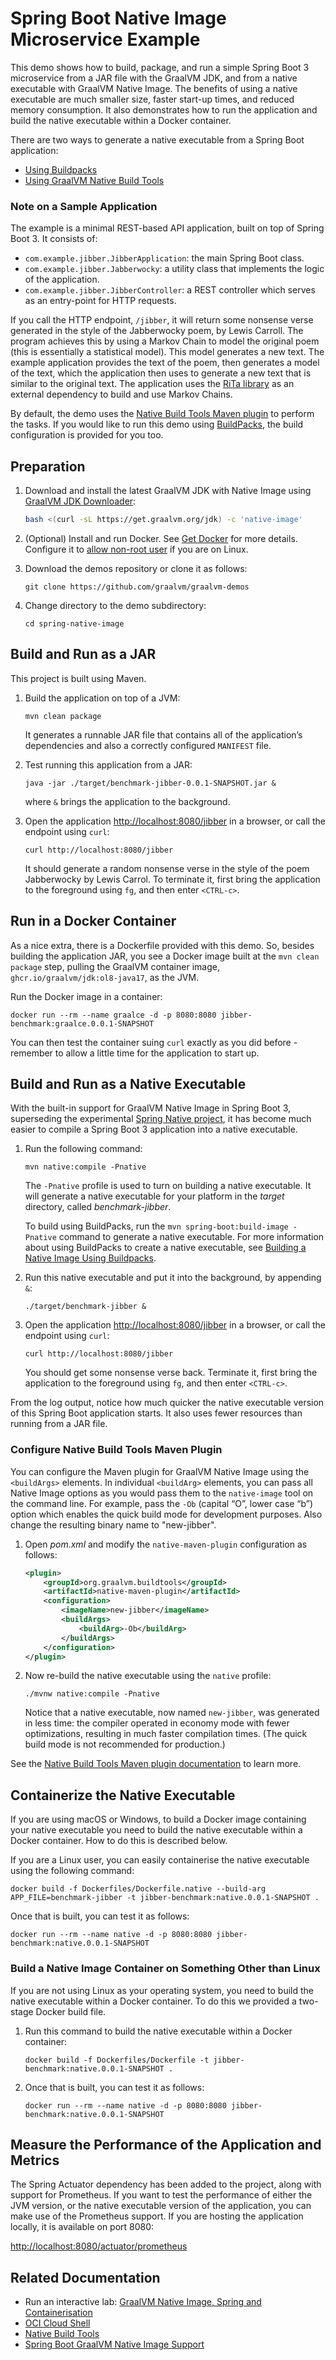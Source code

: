 # Spring Boot Native Image Microservice Example

This demo shows how to build, package, and run a simple Spring Boot 3 microservice from a JAR file with the GraalVM JDK, and from a native executable with GraalVM Native Image. 
The benefits of using a native executable are much smaller size, faster start-up times, and reduced memory consumption.
It also demonstrates how to run the application and build the native executable within a Docker container. 

There are two ways to generate a native executable from a Spring Boot application:

- [Using Buildpacks](https://docs.spring.io/spring-boot/docs/3.0.0/reference/html/native-image.html#native-image.developing-your-first-application.buildpacks)
- [Using GraalVM Native Build Tools](https://docs.spring.io/spring-boot/docs/3.0.0/reference/html/native-image.html#native-image.developing-your-first-application.native-build-tools)

### Note on a Sample Application

The example is a minimal REST-based API application, built on top of Spring Boot 3. It consists of:

- `com.example.jibber.JibberApplication`: the main Spring Boot class.
- `com.example.jibber.Jabberwocky`: a utility class that implements the logic of the application.
- `com.example.jibber.JibberController`: a REST controller which serves as an entry-point for HTTP requests.

If you call the HTTP endpoint, `/jibber`, it will return some nonsense verse generated in the style of the Jabberwocky poem, by Lewis Carroll. 
The program achieves this by using a Markov Chain to model the original poem (this is essentially a statistical model). 
This model generates a new text.
The example application provides the text of the poem, then generates a model of the text, which the application then uses to generate a new text that is similar to the original text. 
The application uses the [RiTa library](https://rednoise.org/rita/) as an external dependency to build and use Markov Chains.

By default, the demo uses the [Native Build Tools Maven plugin](https://graalvm.github.io/native-build-tools/latest/maven-plugin.html) to perform the tasks.
If you would like to run this demo using [BuildPacks](https://docs.spring.io/spring-boot/docs/3.0.0/reference/html/native-image.html#native-image.developing-your-first-application.buildpacks), the build configuration is provided for you too.
## Preparation

1. Download and  install the latest GraalVM JDK with Native Image using [GraalVM JDK Downloader](https://github.com/graalvm/graalvm-jdk-downloader):
    ```bash
    bash <(curl -sL https://get.graalvm.org/jdk) -c 'native-image'
    ```
2. (Optional) Install and run Docker. See [Get Docker](https://docs.docker.com/get-docker/#installation) for more details. Configure it to [allow non-root user](https://docs.docker.com/engine/install/linux-postinstall/#manage-docker-as-a-non-root-user) if you are on Linux.

3. Download the demos repository or clone it as follows:
    ```
    git clone https://github.com/graalvm/graalvm-demos
    ```
4. Change directory to the demo subdirectory:
    ```
    cd spring-native-image
    ```
## Build and Run as a JAR

This project is built using Maven. 

1. Build the application on top of a JVM:
    ```shell
    mvn clean package
    ```
    It generates a runnable JAR file that contains all of the application’s dependencies and also a correctly configured `MANIFEST` file.

2. Test running this application from a JAR:
    ```shell
    java -jar ./target/benchmark-jibber-0.0.1-SNAPSHOT.jar &
    ```
    where `&` brings the application to the background. 
    
3. Open the application [http://localhost:8080/jibber](http://localhost:8080/jibber) in a browser, or call the endpoint using `curl`:
    ```shell
    curl http://localhost:8080/jibber
    ```
    It should generate a random nonsense verse in the style of the poem Jabberwocky by Lewis Carrol. 
    To terminate it, first bring the application to the foreground using `fg`, and then enter `<CTRL-c>`.

## Run in a Docker Container

As a nice extra, there is a Dockerfile provided with this demo. So, besides building the application JAR, you see a Docker image built at the `mvn clean package` step, pulling the GraalVM container image, `ghcr.io/graalvm/jdk:ol8-java17`, as the JVM.

Run the Docker image in a container:
```shell
docker run --rm --name graalce -d -p 8080:8080 jibber-benchmark:graalce.0.0.1-SNAPSHOT
```

You can then test the container suing `curl` exactly as you did before - remember to allow a little time for the application to start up.

## Build and Run as a Native Executable

With the built-in support for GraalVM Native Image in Spring Boot 3, superseding the experimental [Spring Native project](https://docs.spring.io/spring-native/docs/current/reference/htmlsingle/#overview), it has become much easier to compile a Spring Boot 3 application into a native executable.

1. Run the following command:

    ```shell
    mvn native:compile -Pnative
    ```
    The `-Pnative` profile is used to turn on building a native executable.
    It will generate a native executable for your platform in the _target_ directory, called _benchmark-jibber_.

    To build using BuildPacks, run the `mvn spring-boot:build-image -Pnative` command to generate a native executable. For more information about using BuildPacks to create a native executable, see [Building a Native Image Using Buildpacks](https://docs.spring.io/spring-boot/docs/3.0.0/reference/html/native-image.html#native-image.developing-your-first-application.buildpacks).

2. Run this native executable and put it into the background, by appending `&`:
    ```shell
    ./target/benchmark-jibber &
    ```

3. Open the application [http://localhost:8080/jibber](http://localhost:8080/jibber) in a browser, or call the endpoint using `curl`:

    ```shell
    curl http://localhost:8080/jibber
    ```
    You should get some nonsense verse back. 
    Terminate it, first bring the application to the foreground using `fg`, and then enter `<CTRL-c>`.

From the log output, notice how much quicker the native executable version of this Spring Boot application starts. It also uses fewer resources than running from a JAR file.
### Configure Native Build Tools Maven Plugin

You can configure the Maven plugin for GraalVM Native Image using the `<buildArgs>` elements. 
In individual `<buildArg>` elements, you can pass all Native Image options as you would pass them to the `native-image` tool on the command line. 
For example, pass the `-Ob` (capital “O”, lower case “b”) option which enables the quick build mode for development purposes. 
Also change the resulting binary name to "new-jibber".

1. Open _pom.xml_ and modify the `native-maven-plugin` configuration as follows:

    ```xml
    <plugin>
        <groupId>org.graalvm.buildtools</groupId>
        <artifactId>native-maven-plugin</artifactId>
        <configuration>
            <imageName>new-jibber</imageName>
            <buildArgs>
                <buildArg>-Ob</buildArg>
            </buildArgs>
        </configuration>
    </plugin>
    ```

2. Now re-build the native executable using the `native` profile:

    ```shell
    ./mvnw native:compile -Pnative
    ```
    
    Notice that a native executable, now named `new-jibber`, was generated in less time: the compiler operated in economy mode with fewer optimizations, resulting in much faster compilation times. (The quick build mode is not recommended for production.)

See the [Native Build Tools Maven plugin documentation](https://graalvm.github.io/native-build-tools/latest/maven-plugin.html) to learn more. 
## Containerize the Native Executable

If you are using macOS or Windows, to build a Docker image containing your native executable you need to build the native executable within a Docker container. How to do this is described below. 

If you are a Linux user, you can easily containerise the native executable using the following command:
```shell
docker build -f Dockerfiles/Dockerfile.native --build-arg APP_FILE=benchmark-jibber -t jibber-benchmark:native.0.0.1-SNAPSHOT .
```

Once that is built, you can test it as follows:
```shell
docker run --rm --name native -d -p 8080:8080 jibber-benchmark:native.0.0.1-SNAPSHOT
```
### Build a Native Image Container on Something Other than Linux

If you are not using Linux as your operating system, you need to build the native executable within a Docker container. To do this we provided a two-stage Docker build file. 

1. Run this command to build the native executable within a Docker container:
    ```shell
    docker build -f Dockerfiles/Dockerfile -t jibber-benchmark:native.0.0.1-SNAPSHOT .
    ```

2. Once that is built, you can test it as follows:
    ```shell
    docker run --rm --name native -d -p 8080:8080 jibber-benchmark:native.0.0.1-SNAPSHOT
    ```
## Measure the Performance of the Application and Metrics

The Spring Actuator dependency has been added to the project, along with support for Prometheus. 
If you want to test the performance of either the JVM version, or the native executable version of the application, you can make use of the Prometheus support. 
If you are hosting the application locally, it is available on port 8080:

[http://localhost:8080/actuator/prometheus](http://localhost:8080/actuator/prometheus)

## Related Documentation

- Run an interactive lab: [GraalVM Native Image, Spring and Containerisation](https://luna.oracle.com/lab/fdfd090d-e52c-4481-a8de-dccecdca7d68)
- [OCI Cloud Shell](https://docs.oracle.com/en/graalvm/enterprise/22/docs/getting-started/oci/cloud-shell/)
- [Native Build Tools](https://graalvm.github.io/native-build-tools/)
- [Spring Boot GraalVM Native Image Support](https://docs.spring.io/spring-boot/docs/3.0.0/reference/html/native-image.html#native-image.developing-your-first-application.native-build-tools)
